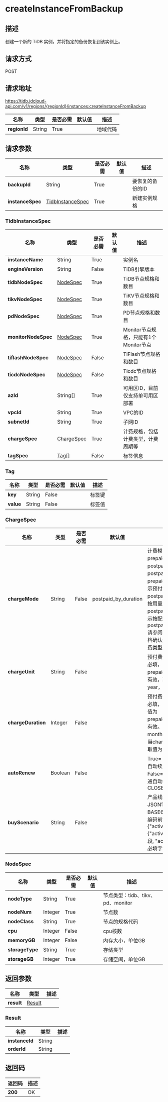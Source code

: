 # createInstanceFromBackup


## 描述
创建一个新的 TiDB 实例，并将指定的备份恢复到该实例上。

## 请求方式
POST

## 请求地址
https://tidb.jdcloud-api.com/v1/regions/{regionId}/instances:createInstanceFromBackup

|名称|类型|是否必需|默认值|描述|
|---|---|---|---|---|
|**regionId**|String|True| |地域代码|

## 请求参数
|名称|类型|是否必需|默认值|描述|
|---|---|---|---|---|
|**backupId**|String|True| |要恢复的备份的ID|
|**instanceSpec**|[TidbInstanceSpec](createinstancefrombackup#tidbinstancespec)|True| |新建实例规格|

### <div id="tidbinstancespec">TidbInstanceSpec</div>
|名称|类型|是否必需|默认值|描述|
|---|---|---|---|---|
|**instanceName**|String|True| |实例名|
|**engineVersion**|String|False| |TiDB引擎版本|
|**tidbNodeSpec**|[NodeSpec](createinstancefrombackup#nodespec)|True| |TiDB节点规格和数目|
|**tikvNodeSpec**|[NodeSpec](createinstancefrombackup#nodespec)|True| |TiKV节点规格和数目|
|**pdNodeSpec**|[NodeSpec](createinstancefrombackup#nodespec)|True| |PD节点规格和数目|
|**monitorNodeSpec**|[NodeSpec](createinstancefrombackup#nodespec)|True| |Monitor节点规格，只能有1个Monitor节点|
|**tiflashNodeSpec**|[NodeSpec](createinstancefrombackup#nodespec)|False| |TiFlash节点规格和数目|
|**ticdcNodeSpec**|[NodeSpec](createinstancefrombackup#nodespec)|False| |Ticdc节点规格和数目|
|**azId**|String[]|True| |可用区ID，目前仅支持单可用区部署|
|**vpcId**|String|True| |VPC的ID|
|**subnetId**|String|True| |子网ID|
|**chargeSpec**|[ChargeSpec](createinstancefrombackup#chargespec)|True| |计费规格，包括计费类型，计费周期等|
|**tagSpec**|[Tag[]](createinstancefrombackup#tag)|False| |标签信息|
### <div id="tag">Tag</div>
|名称|类型|是否必需|默认值|描述|
|---|---|---|---|---|
|**key**|String|False| |标签键|
|**value**|String|False| |标签值|
### <div id="chargespec">ChargeSpec</div>
|名称|类型|是否必需|默认值|描述|
|---|---|---|---|---|
|**chargeMode**|String|False|postpaid_by_duration|计费模式，取值为：prepaid_by_duration，postpaid_by_usage或postpaid_by_duration，prepaid_by_duration表示预付费，postpaid_by_usage表示按用量后付费，postpaid_by_duration表示按配置后付费，默认为postpaid_by_duration.请参阅具体产品线帮助文档确认该产品线支持的计费类型|
|**chargeUnit**|String|False| |预付费计费单位，预付费必填，当chargeMode为prepaid_by_duration时有效，取值为：month、year，默认为month|
|**chargeDuration**|Integer|False| |预付费计费时长，预付费必填，当chargeMode取值为prepaid_by_duration时有效。当chargeUnit为month时取值为：1~9，当chargeUnit为year时取值为：1、2、3|
|**autoRenew**|Boolean|False| |True=：OPEN——开通自动续费、False=CLOSE—— 不开通自动续费，默认为CLOSE|
|**buyScenario**|String|False| |产品线统一活动凭证JSON字符串，需要BASE64编码，目前要求编码前格式为 {"activity":{"activityType":必填字段, "activityIdentifier":必填字段}}|
### <div id="nodespec">NodeSpec</div>
|名称|类型|是否必需|默认值|描述|
|---|---|---|---|---|
|**nodeType**|String|True| |节点类型：tidb、tikv、pd、monitor|
|**nodeNum**|Integer|True| |节点数|
|**nodeClass**|String|True| |节点的规格代码|
|**cpu**|Integer|False| |cpu核数|
|**memoryGB**|Integer|False| |内存大小，单位GB|
|**storageType**|String|True| |存储类型|
|**storageGB**|Integer|True| |存储空间，单位GB|

## 返回参数
|名称|类型|描述|
|---|---|---|
|**result**|[Result](createinstancefrombackup#result)| |

### <div id="result">Result</div>
|名称|类型|描述|
|---|---|---|
|**instanceId**|String| |
|**orderId**|String| |

## 返回码
|返回码|描述|
|---|---|
|**200**|OK|
